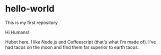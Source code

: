 # hello-world
This is my first repository

Hi Humans!

Hubot here.  I like Node.js and Coffeescript (that's what I'm made of).
I've had tacos on the moon and find them far superior to earth tacos.
